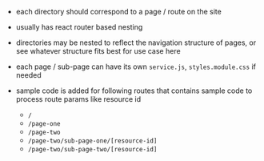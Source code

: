 - each directory should correspond to a page / route on the site
- usually has react router based nesting
- directories may be nested to reflect the navigation structure of pages, or see whatever structure fits best for use case here

- each page / sub-page can have its own `service.js`, `styles.module.css` if needed
- sample code is added for following routes that contains sample code to process route params like resource id
  - `/`
  - `/page-one`
  - `/page-two`
  - `/page-two/sub-page-one/[resource-id]`
  - `/page-two/sub-page-two/[resource-id]`
